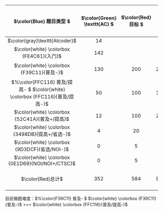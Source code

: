 
| $\color{Blue} 题目类型  $ | $\color{Green} \texttt{AC}  $| $\color{Red} 目标 $ | $终极目标$|$\color{GOld}方向$ |
| :----------: | :----------: | :----------: | :---:| :---:|
|$\color{gray}\texttt{Atcoder}$| $14$ |
|$%\color{FE4C61} 入门$  $\color{white} \colorbox {FE4C61}{入门}$| $142$ |  ||除AT外，禁止红题|
| $%\color{F39C11} 普及-$  $\color{white} \colorbox {F39C11}{普及-}$|$130$  | $200$ |$200$|副主力，日常挤题|
| $%\color{FFC116} 普及/提高- $ $\color{white} \colorbox {FFC116}{普及/提高-}$  |$50$ |$100$ |$300$ |主力，充裕时间 |
|$%\color{52C41A} 普及+/提高$ $\color{white} \colorbox {52C41A}{普及+/提高}$|$12$|$100$|$200$| 尽量 |
|$%\color{3498DB} 提高+/省选-$ $\color{white} \colorbox {3498DB}{提高+/省选-}$|$4$|$20$|$50$|
|$%\color{9D3DCF}省选/NOI-$  $\color{white} \colorbox {9D3DCF}{省选/NOI-}$|$0$|$5$|$20$
 |$%\color{0E1D69} NOI/NOI+/CTSC$ $\color{white} \colorbox {0E1D69}{NOI/NOI+/CTSC}$ |$0$|$5$|$10$|
 |$\color{Red}总计$ | $352$ | $584$ | $934$ |综合值 $371$ 非红题占比：$59.54\%$|

 $%\color{white} \colorbox {0E1D69}{NOI/NOI+/CTSC}$

 目前做题难度：$%\color{F39C11} 普及- $ $\color{white} \colorbox {F39C11}{普及-}$ >>> $%\color{FFC116} 普及/提高-$$\color{white} \colorbox {FFC116}{普及/提高-}$